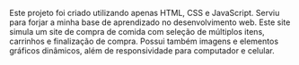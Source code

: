 Este projeto foi criado utilizando apenas HTML, CSS e JavaScript.
Serviu para forjar a minha base de aprendizado no desenvolvimento web.
Este site simula um site de compra de comida com seleção de múltiplos itens, carrinhos e finalização de compra.
Possui também imagens e elementos gráficos dinâmicos, além de responsividade para computador e celular.
